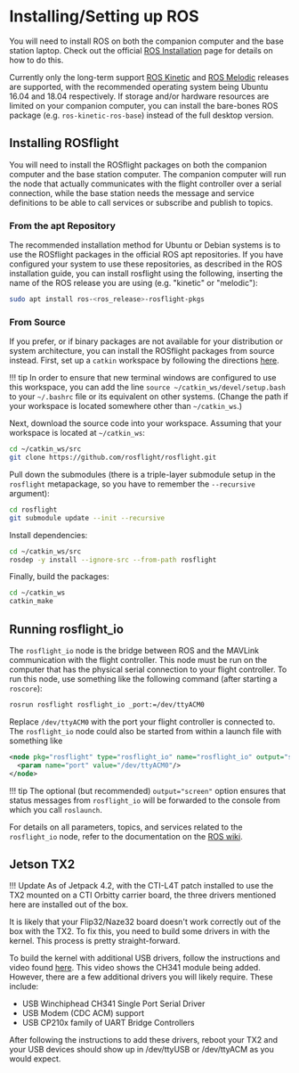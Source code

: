 # Installing/Setting up ROS

You will need to install ROS on both the companion computer and the base station laptop. Check out the official [ROS Installation](http://wiki.ros.org/ROS/Installation) page for details on how to do this.

Currently only the long-term support [ROS Kinetic](http://wiki.ros.org/kinetic/Installation) and [ROS Melodic](http://wiki.ros.org/melodic/Installation) releases are supported, with the recommended operating system being Ubuntu 16.04 and 18.04 respectively. If storage and/or hardware resources are limited on your companion computer, you can install the bare-bones ROS package (e.g. `ros-kinetic-ros-base`) instead of the full desktop version.

## Installing ROSflight

You will need to install the ROSflight packages on both the companion computer and the base station computer. The companion computer will run the node that actually communicates with the flight controller over a serial connection, while the base station needs the message and service definitions to be able to call services or subscribe and publish to topics.

### From the apt Repository

The recommended installation method for Ubuntu or Debian systems is to use the ROSflight packages in the official ROS apt repositories. If you have configured your system to use these repositories, as described in the ROS installation guide, you can install rosflight using the following, inserting the name of the ROS release you are using (e.g. "kinetic" or "melodic"):
```bash
sudo apt install ros-<ros_release>-rosflight-pkgs
```

### From Source

If you prefer, or if binary packages are not available for your distribution or system architecture, you can install the ROSflight packages from source instead. First, set up a `catkin` workspace by following the directions [here](http://wiki.ros.org/catkin/Tutorials/create_a_workspace).

!!! tip
    In order to ensure that new terminal windows are configured to use this workspace, you can add the line `source ~/catkin_ws/devel/setup.bash` to your `~/.bashrc` file or its equivalent on other systems. (Change the path if your workspace is located somewhere other than  `~/catkin_ws`.)

Next, download the source code into your workspace. Assuming that your workspace is located at `~/catkin_ws`:
```bash
cd ~/catkin_ws/src
git clone https://github.com/rosflight/rosflight.git
```
Pull down the submodules (there is a triple-layer submodule setup in the `rosflight` metapackage, so you have to remember the `--recursive` argument):
```bash
cd rosflight
git submodule update --init --recursive
```
Install dependencies:
```bash
cd ~/catkin_ws/src
rosdep -y install --ignore-src --from-path rosflight
```
Finally, build the packages:
```bash
cd ~/catkin_ws
catkin_make
```

## Running rosflight_io

The `rosflight_io` node is the bridge between ROS and the MAVLink communication with the flight controller. This node must be run on the computer that has the physical serial connection to your flight controller. To run this node, use something like the following command (after starting a `roscore`):
```bash
rosrun rosflight rosflight_io _port:=/dev/ttyACM0
```
Replace `/dev/ttyACM0` with the port your flight controller is connected to. The `rosflight_io` node could also be started from within a launch file with something like
```xml
<node pkg="rosflight" type="rosflight_io" name="rosflight_io" output="screen">
  <param name="port" value="/dev/ttyACM0"/>
</node>
```

!!! tip
    The optional (but recommended) `output="screen"` option ensures that status messages from `rosflight_io` will be forwarded to the console from which you call `roslaunch`.

For details on all parameters, topics, and services related to the `rosflight_io` node, refer to the documentation on the [ROS wiki](http://wiki.ros.org/rosflight).

## Jetson TX2

!!! Update
    As of Jetpack 4.2, with the CTI-L4T patch installed to use the TX2 mounted on a CTI Orbitty carrier board, the three drivers mentioned here are installed out of the box.

It is likely that your Flip32/Naze32 board doesn't work correctly out of the box with the TX2. To fix this, you need to build some drivers in with the kernel. This process is pretty straight-forward.

To build the kernel with additional USB drivers, follow the instructions and video found [here](https://www.jetsonhacks.com/2018/03/22/build-kernel-modules-nvidia-jetson-tx2-2/). This video shows the CH341 module being added. However, there are a few additional drivers you will likely require. These include:

- USB Winchiphead CH341 Single Port Serial Driver
- USB Modem (CDC ACM) support
- USB CP210x family of UART Bridge Controllers

After following the instructions to add these drivers, reboot your TX2 and your USB devices should show up in /dev/ttyUSB<X> or /dev/ttyACM<X> as you would expect.
